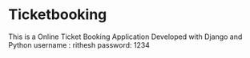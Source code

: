 # Ticketbooking
This is a Online Ticket Booking Application Developed with Django and Python
username : rithesh
password: 1234
